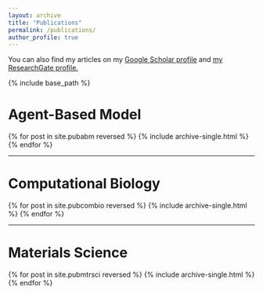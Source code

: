 ```yaml
---
layout: archive
title: "Publications"
permalink: /publications/
author_profile: true
---
```


You can also find my articles on my <u><a href="https://scholar.google.com/citations?hl=en&user=y3xCsdkAAAAJ">Google Scholar profile</a></u> and <u><a href="https://www.researchgate.net/profile/Israr_Bin_M_Ibrahim">my ResearchGate profile</a>.</u>

{% include base_path %}

Agent-Based Model
======
{% for post in site.pubabm reversed %}
  {% include archive-single.html %}
{% endfor %}

------------------------------------------------------------

Computational Biology
======
{% for post in site.pubcombio reversed %}
  {% include archive-single.html %}
{% endfor %}

------------------------------------------------------------

Materials Science
======
{% for post in site.pubmtrsci reversed %}
  {% include archive-single.html %}
{% endfor %}
